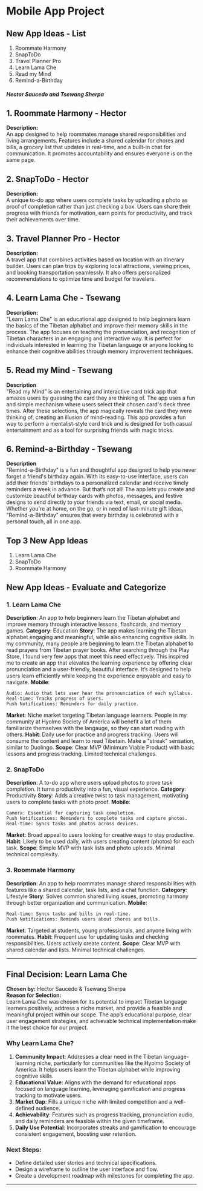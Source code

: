 # Mobile App Project

## New App Ideas - List
1. Roommate Harmony
2. SnapToDo
3. Travel Planner Pro
4. Learn Lama Che
5. Read my Mind 
6. Remind-a-Birthday 

##### Hector Saucedo and Tsewang Sherpa


## 1. Roommate Harmony - Hector
**Description:**  
An app designed to help roommates manage shared responsibilities and living arrangements. Features include a shared calendar for chores and bills, a grocery list that updates in real-time, and a built-in chat for communication. It promotes accountability and ensures everyone is on the same page.

## 2. SnapToDo - Hector
**Description:**  
A unique to-do app where users complete tasks by uploading a photo as proof of completion rather than just checking a box. Users can share their progress with friends for motivation, earn points for productivity, and track their achievements over time.

## 3. Travel Planner Pro - Hector
**Description:**  
A travel app that combines activities based on location with an itinerary builder. Users can plan trips by exploring local attractions, viewing prices, and booking transportation seamlessly. It also offers personalized recommendations to optimize time and budget for travelers.

## 4. Learn Lama Che - Tsewang
**Description:**  
"Learn Lama Che" is an educational app designed to help beginners learn the basics of the Tibetan alphabet and improve their memory skills in the process. The app focuses on teaching the pronunciation, and recognition of Tibetan characters in an engaging and interactive way. It is perfect for individuals interested in learning the Tibetan language or anyone looking to enhance their cognitive abilities through memory improvement techniques.

## 5. Read my Mind - Tsewang
**Description**  
"Read my Mind" is an entertaining and interactive card trick app that amazes users by guessing the card they are thinking of. The app uses a fun and simple mechanism where users select their chosen card's deck three times. After these selections, the app magically reveals the card they were thinking of, creating an illusion of mind-reading. This app provides a fun way to perform a mentalist-style card trick and is designed for both casual entertainment and as a tool for surprising friends with magic tricks.


## 6. Remind-a-Birthday - Tsewang
**Description**  
"Remind-a-Birthday" is a fun and thoughtful app designed to help you never forget a friend's birthday again. With its easy-to-use interface, users can add their friends’ birthdays to a personalized calendar and receive timely reminders a week in advance. But that’s not all! The app lets you create and customize beautiful birthday cards with photos, messages, and festive designs to send directly to your friends via text, email, or social media. Whether you're at home, on the go, or in need of last-minute gift ideas, "Remind-a-Birthday" ensures that every birthday is celebrated with a personal touch, all in one app.


## Top 3 New App Ideas
1. Learn Lama Che
2. SnapToDo
3. Roommate Harmony




## New App Ideas - Evaluate and Categorize 

### 1. **Learn Lama Che**
**Description**: An app to help beginners learn the Tibetan alphabet and improve memory through interactive lessons, flashcards, and memory games.
**Category**: Education
**Story**: The app makes learning the Tibetan alphabet engaging and meaningful, while also enhancing cognitive skills. In my community, many people are beginning to learn the Tibetan alphabet to read prayers from Tibetan prayer books. After searching through the Play Store, I found very few apps that meet this need effectively. This inspired me to create an app that elevates the learning experience by offering clear pronunciation and a user-friendly, beautiful interface. It’s designed to help users learn efficiently while keeping the experience enjoyable and easy to navigate.
**Mobile**:

    Audio: Audio that lets user hear the pronounciation of each syllabus.  
    Real-time: Tracks progress of users.
    Push Notifications: Reminders for daily practice.
    
**Market**: Niche market targeting Tibetan language learners. People in my community at Hyolmo Society of America will benefit a lot of them familiarize themselves with the langauge, so they can start reading with others. 
**Habit**: Daily use for practice and progress tracking. Users will consume the content and learn to read Tibetain. Make a "streak" sensation, similar to Duolingo.
**Scope**: Clear MVP (Minimum Viable Product) with basic lessons and progress tracking. Limited technical challenges.

### 2. SnapToDo
**Description**: A to-do app where users upload photos to prove task completion. It turns productivity into a fun, visual experience.
**Category**: Productivity
**Story**: Adds a creative twist to task management, motivating users to complete tasks with photo proof.
**Mobile**:
 
    Camera: Essential for capturing task completion.
    Push Notifications: Reminders to complete tasks and capture photos.
    Real-time: Syncs tasks and photos across devices.
    
**Market**: Broad appeal to users looking for creative ways to stay productive.
**Habit**: Likely to be used daily, with users creating content (photos) for each task.
**Scope**: Simple MVP with task lists and photo uploads. Minimal technical complexity.

### 3. Roommate Harmony
**Description**: An app to help roommates manage shared responsibilities with features like a shared calendar, task lists, and a chat function.
**Category**: Lifestyle
**Story**: Solves common shared living issues, promoting harmony through better organization and communication.
**Mobile**:

    Real-time: Syncs tasks and bills in real-time.
    Push Notifications: Reminds users about chores and bills.
**Market**: Targeted at students, young professionals, and anyone living with roommates.
**Habit**: Frequent use for updating tasks and checking responsibilities. Users actively create content.
**Scope**: Clear MVP with shared calendar and lists. Minimal technical challenges.

---

## Final Decision: Learn Lama Che  
**Chosen by:** Hector Saucedo & Tsewang Sherpa  
**Reason for Selection:**  
Learn Lama Che was chosen for its potential to impact Tibetan language learners positively, address a niche market, and provide a feasible and meaningful project within our scope. The app’s educational purpose, clear user engagement strategies, and achievable technical implementation make it the best choice for our project.

### Why Learn Lama Che?  
1. **Community Impact**: Addresses a clear need in the Tibetan language-learning niche, particularly for communities like the Hyolmo Society of America. It helps users learn the Tibetan alphabet while improving cognitive skills.
2. **Educational Value**: Aligns with the demand for educational apps focused on language learning, leveraging gamification and progress tracking to motivate users.
3. **Market Gap**: Fills a unique niche with limited competition and a well-defined audience.
4. **Achievability**: Features such as progress tracking, pronunciation audio, and daily reminders are feasible within the given timeframe.
5. **Daily Use Potential**: Incorporates streaks and gamification to encourage consistent engagement, boosting user retention.

### Next Steps:  
- Define detailed user stories and technical specifications.
- Design a wireframe to outline the user interface and flow.
- Create a development roadmap with milestones for completing the app.

---




